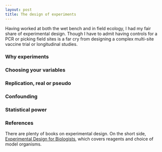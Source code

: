 ```yaml
---
layout: post
title: The design of experiments
---
```


Having worked at both the wet bench and in field ecology, I had my fair share of experimental design. Though I have to admit having controls for a PCR or picking field sites is a far cry from designing a complex multi-site vaccine trial or longitudinal studies.

### Why experiments

### Choosing your variables

### Replication, real or pseudo

### Confounding

### Statistical power

### References

There are plenty of books on experimental design. On the short side, [Experimental Design for Biologists](https://www.ncbi.nlm.nih.gov/pmc/articles/PMC4280443/), which covers reagents and choice of model organisms.
